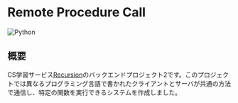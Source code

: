 # Remote Procedure Call
![Python](https://img.shields.io/badge/Python-3776AB?logo=python&logoColor=white)
## 概要
CS学習サービス[Recursion](https://recursionist.io/)のバックエンドプロジェクト2です。このプロジェクトでは異なるプログラミング言語で書かれたクライアントとサーバが共通の方法で通信し、特定の関数を実行できるシステムを作成しました。